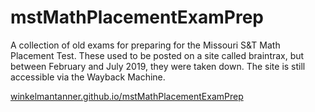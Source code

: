 # mstMathPlacementExamPrep
A collection of old exams for preparing for the Missouri S&amp;T Math Placement Test.  These used to be posted on a site called braintrax, but between February and July 2019, they were taken down.  The site is still accessible via the Wayback Machine.

[winkelmantanner.github.io/mstMathPlacementExamPrep](https://winkelmantanner.github.io/mstMathPlacementExamPrep)
